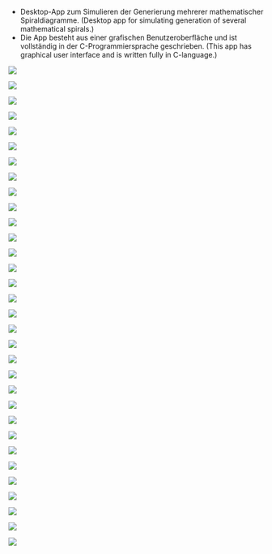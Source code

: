 * Desktop-App zum Simulieren der Generierung mehrerer mathematischer Spiraldiagramme. (Desktop app for simulating generation of several mathematical spirals.)
* Die App besteht aus einer grafischen Benutzeroberfläche und ist vollständig in der C-Programmiersprache geschrieben. (This app has graphical user interface and is written fully in C-language.)


![](https://github.com/KMORaza/Spiral_Generation_Simulator/blob/main/Spiral%20Generation%20Simulator/images/screenshot.png)

![](https://github.com/KMORaza/Spiral_Generation_Simulator/blob/main/Spiral%20Generation%20Simulator/images/001.png)

![](https://github.com/KMORaza/Spiral_Generation_Simulator/blob/main/Spiral%20Generation%20Simulator/images/002.png)

![](https://github.com/KMORaza/Spiral_Generation_Simulator/blob/main/Spiral%20Generation%20Simulator/images/003.png)

![](https://github.com/KMORaza/Spiral_Generation_Simulator/blob/main/Spiral%20Generation%20Simulator/images/004.png)

![](https://github.com/KMORaza/Spiral_Generation_Simulator/blob/main/Spiral%20Generation%20Simulator/images/005.png)

![](https://github.com/KMORaza/Spiral_Generation_Simulator/blob/main/Spiral%20Generation%20Simulator/images/006.png)

![](https://github.com/KMORaza/Spiral_Generation_Simulator/blob/main/Spiral%20Generation%20Simulator/images/007.png)

![](https://github.com/KMORaza/Spiral_Generation_Simulator/blob/main/Spiral%20Generation%20Simulator/images/008.png)

![](https://github.com/KMORaza/Spiral_Generation_Simulator/blob/main/Spiral%20Generation%20Simulator/images/009.png)

![](https://github.com/KMORaza/Spiral_Generation_Simulator/blob/main/Spiral%20Generation%20Simulator/images/010.png)

![](https://github.com/KMORaza/Spiral_Generation_Simulator/blob/main/Spiral%20Generation%20Simulator/images/011.png)

![](https://github.com/KMORaza/Spiral_Generation_Simulator/blob/main/Spiral%20Generation%20Simulator/images/012.png)

![](https://github.com/KMORaza/Spiral_Generation_Simulator/blob/main/Spiral%20Generation%20Simulator/images/013.png)

![](https://github.com/KMORaza/Spiral_Generation_Simulator/blob/main/Spiral%20Generation%20Simulator/images/014.png)

![](https://github.com/KMORaza/Spiral_Generation_Simulator/blob/main/Spiral%20Generation%20Simulator/images/015.png)

![](https://github.com/KMORaza/Spiral_Generation_Simulator/blob/main/Spiral%20Generation%20Simulator/images/016.png)

![](https://github.com/KMORaza/Spiral_Generation_Simulator/blob/main/Spiral%20Generation%20Simulator/images/017.png)

![](https://github.com/KMORaza/Spiral_Generation_Simulator/blob/main/Spiral%20Generation%20Simulator/images/018.png)

![](https://github.com/KMORaza/Spiral_Generation_Simulator/blob/main/Spiral%20Generation%20Simulator/images/019.png)

![](https://github.com/KMORaza/Spiral_Generation_Simulator/blob/main/Spiral%20Generation%20Simulator/images/020.png)

![](https://github.com/KMORaza/Spiral_Generation_Simulator/blob/main/Spiral%20Generation%20Simulator/images/021.png)

![](https://github.com/KMORaza/Spiral_Generation_Simulator/blob/main/Spiral%20Generation%20Simulator/images/022.png)

![](https://github.com/KMORaza/Spiral_Generation_Simulator/blob/main/Spiral%20Generation%20Simulator/images/023.png)

![](https://github.com/KMORaza/Spiral_Generation_Simulator/blob/main/Spiral%20Generation%20Simulator/images/024.png)

![](https://github.com/KMORaza/Spiral_Generation_Simulator/blob/main/Spiral%20Generation%20Simulator/images/025.png)

![](https://github.com/KMORaza/Spiral_Generation_Simulator/blob/main/Spiral%20Generation%20Simulator/images/026.png)

![](https://github.com/KMORaza/Spiral_Generation_Simulator/blob/main/Spiral%20Generation%20Simulator/images/027.png)

![](https://github.com/KMORaza/Spiral_Generation_Simulator/blob/main/Spiral%20Generation%20Simulator/images/028.png)

![](https://github.com/KMORaza/Spiral_Generation_Simulator/blob/main/Spiral%20Generation%20Simulator/images/029.png)

![](https://github.com/KMORaza/Spiral_Generation_Simulator/blob/main/Spiral%20Generation%20Simulator/images/030.png)

![](https://github.com/KMORaza/Spiral_Generation_Simulator/blob/main/Spiral%20Generation%20Simulator/images/031.png)






